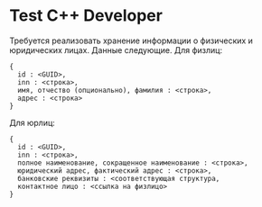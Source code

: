 # Test C++ Developer

Требуется реализовать хранение информации о физических и юридических лицах. Данные следующие.
Для физлиц:
```
{
  id : <GUID>,
  inn : <строка>,
  имя, отчество (опционально), фамилия : <строка>,
  адрес : <строка>
}
```
Для юрлиц:
```
{
  id : <GUID>,
  inn : <строка>,
  полное наименование, сокращенное наименование : <строка>,
  юридический адрес, фактический адрес : <строка>,
  банковские реквизиты : <соответствующая структура,
  контактное лицо : <ссылка на физлицо>
}
```
